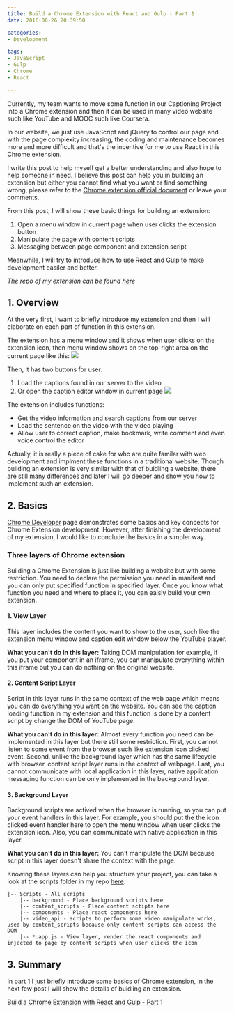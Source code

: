 ```yaml
---
title: Build a Chrome Extension with React and Gulp - Part 1
date: 2016-06-26 20:39:50

categories:
- Development

tags:
- JavaScript
- Gulp
- Chrome
- React

---
```

Currently, my team wants to move some function in our Captioning Project into a Chrome extension and then it can be used in many video website such like YouTube and MOOC such like Coursera. 

In our website, we just use JavaScript and jQuery to control our page and with the page complexity increasing, the coding and maintenance becomes more and more difficult and that's the incentive for me to use React in this Chrome extension.

I write this post to help myself get a better understanding and also hope to help someone in need. I believe this post can help you in building an extension but either you cannot find what you want or find something wrong, please refer to the [Chrome extension official document](https://developer.chrome.com/extensions/overview) or leave your comments.

From this post, I will show these basic things for building an extension:
1. Open a menu window in current page when user clicks the extension button
2. Manipulate the page with content scripts
3. Messaging between page component and extension script

Meanwhile, I will try to introduce how to use React and Gulp to make development easiler and better.

*The repo of my extension can be found [here](https://github.com/cyfloel0516/video_caption_chrome_extension)*

<!-- more -->

## 1. Overview

At the very first, I want to briefly introduce my extension and then I will elaborate on each part of function in this extension.

The extension has a menu window and it shows when user clicks on the extension icon, then menu window shows on the top-right area on the current page like this:
![](menu_window.png)

Then, it has two buttons for user:
1. Load the captions found in our server to the video
2. Or open the caption editor window in current page
![](edit_window.png)

The extension includes functions:
* Get the video information and search captions from our server
* Load the sentence on the video with the video playing
* Allow user to correct caption, make bookmark, write comment and even voice control the editor

Actually, it is really a piece of cake for who are quite familar with web development and implment these functions in a traditional website. Though building an extension is very similar with that of buidling a website, there are still many differences and later I will go deeper and show you how to implement such an extension.

## 2. Basics
[Chrome Developer](https://developer.chrome.com/extensions/overview) page demonstrates some basics and key concepts for Chrome Extension development. However, after finishing the development of my extension, I would like to conclude the basics in a simpler way.

### Three layers of Chrome extension
Building a Chrome Extension is just like building a website but with some restriction. You need to declare the permission you need in manifest and you can only put specified function in specified layer. Once you know what function you need and where to place it, you can eaisly build your own extension.

#### **1. View Layer**
This layer includes the content you want to show to the user, such like the extension menu window and caption edit window below the YouTube player. 

**What you can't do in this layer:**
Taking DOM manipulation for example, if you put your component in an iframe, you can manipulate everything within this iframe but you can do nothing on the original website.  


#### **2. Content Script Layer**
Script in this layer runs in the same context of the web page which means you can do everything you want on the website. You can see the caption loading function in my extension and this function is done by a content script by change the DOM of YouTube page.

**What you can't do in this layer:**
Almost every function you need can be implemented in this layer but there still some restriction. First, you cannot listen to some event from the browser such like extension icon clicked event. Second, unlike the background layer which has the same lifecycle with browser, content script layer runs in the context of webpage. Last, you cannot communicate with local application in this layer, native application messaging function can be only implemented in the background layer. 


#### **3. Background Layer**
Background scripts are actived when the browser is running, so you can put your event handlers in this layer. For example, you should put the the icon clicked event handler here to open the menu window when user clicks the extension icon. Also, you can communicate with native application in this layer.

**What you can't do in this layer:**
You can't manipulate the DOM because script in this layer doesn't share the context with the page.

Knowing these layers can help you structure your project, you can take a look at the scripts folder in my repo [here](https://github.com/cyfloel0516/video_caption_chrome_extension):
```
|-- Scripts - All scripts
    |-- background - Place background scripts here
    |-- content_scripts - Place content sctipts here
    |-- components - Place react components here
    |-- video_api - scripts to perform some video manipulate works, used by content_scripts because only content scripts can access the DOM
    |-- *.app.js - View layer, render the react components and injected to page by content scripts when user clicks the icon

```

## 3. Summary
In part 1 I just briefly introduce some basics of Chrome extension, in the next few post I will show the details of buidling an extension.

[Build a Chrome Extension with React and Gulp - Part 1](/blogs/2016/06/26/Build-a-Chrome-Extension-with-React-and-Gulp-Part-1/)
